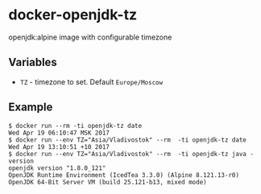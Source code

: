 # docker-openjdk-tz

openjdk:alpine image with configurable timezone

## Variables

* `TZ` - timezone to set. Default `Europe/Moscow`

## Example

```
$ docker run --rm -ti openjdk-tz date
Wed Apr 19 06:10:47 MSK 2017
$ docker run --env TZ="Asia/Vladivostok" --rm  -ti openjdk-tz date
Wed Apr 19 13:10:51 +10 2017
$ docker run --env TZ="Asia/Vladivostok" --rm  -ti openjdk-tz java -version
openjdk version "1.8.0_121"
OpenJDK Runtime Environment (IcedTea 3.3.0) (Alpine 8.121.13-r0)
OpenJDK 64-Bit Server VM (build 25.121-b13, mixed mode)
```